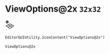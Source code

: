 # ViewOptions@2x `32x32`
<img src="/img/ViewOptions@2x.png" width=32 height=32>

``` CSharp
EditorGUIUtility.IconContent("ViewOptions@2x")
```
```
ViewOptions@2x
```
